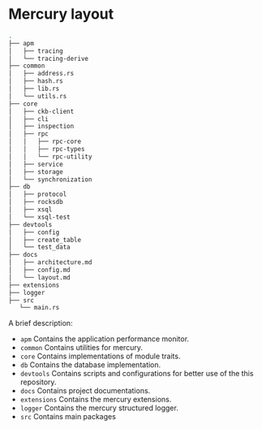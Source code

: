 # Mercury layout

```sh
.
├── apm
│   ├── tracing
│   └── tracing-derive
├── common
│   ├── address.rs
│   ├── hash.rs
│   ├── lib.rs
│   └── utils.rs
├── core
│   ├── ckb-client
│   ├── cli
│   ├── inspection
│   ├── rpc
│   │   ├── rpc-core
│   │   ├── rpc-types
│   │   └── rpc-utility
│   ├── service
│   ├── storage
│   └── synchronization
├── db
│   ├── protocol
│   ├── rocksdb
│   ├── xsql
│   └── xsql-test
├── devtools
│   ├── config
│   ├── create_table
│   └── test_data
├── docs
│   ├── architecture.md
│   ├── config.md
│   └── layout.md
├── extensions
├── logger
├── src
   └── main.rs
```

A brief description:

- `apm` Contains the application performance monitor.
- `common` Contains utilities for mercury.
- `core` Contains implementations of module traits.
- `db` Contains the database implementation.
- `devtools` Contains scripts and configurations for better use of the this repository.
- `docs` Contains project documentations.
- `extensions` Contains the mercury extensions.
- `logger` Contains the mercury structured logger.
- `src` Contains main packages
